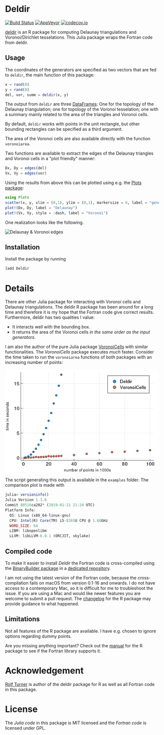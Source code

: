 # Deldir

[![Build Status](https://travis-ci.org/robertdj/Deldir.jl.svg?branch=master)](https://travis-ci.org/robertdj/Deldir.jl)
[![AppVeyor](https://ci.appveyor.com/api/projects/status/ox6gslc6nm58sbka?svg=true)](https://ci.appveyor.com/project/robertdj/deldir-jl)
[![codecov.io](https://codecov.io/github/robertdj/Deldir.jl/coverage.svg?branch=master)](https://codecov.io/github/robertdj/Deldir.jl?branch=master)

[deldir](https://cran.r-project.org/package=deldir) is an R package for computing Delaunay triangulations and Voronoi/Dirichlet tesselations.
This Julia package wraps the Fortran code from deldir.


## Usage

The coordinates of the generators are specified as two vectors that are fed to `deldir`, the main function of this package:
```julia
x = rand(8)
y = rand(8)
del, vor, summ = deldir(x, y)
```

The output from `deldir` are three [DataFrames](https://github.com/JuliaData/DataFrames.jl):
One for the topology of the Delaunay triangulation; one for topology of the Voronoi tesselation; one with a summary mainly related to the area of the triangles and Voronoi cells.

By default, `deldir` works with points in the unit rectangle, but other bounding rectangles can be specified as a third argument.

The area of the Voronoi cells are also available directly with the function `voronoiarea`.

Two functions are available to extract the edges of the Delaunay triangles and Voronoi cells in a "plot friendly" manner:
```julia
Dx, Dy = edges(del)
Vx, Vy = edges(vor)
```

Using the results from above this can be plotted using e.g. the [Plots package](https://github.com/tbreloff/Plots.jl):

```julia
using Plots
scatter(x, y, xlim = (0,1), ylim = (0,1), markersize = 6, label = "generators")
plot!(Dx, Dy, label = "Delaunay")
plot!(Vx, Vy, style = :dash, label = "Voronoi")
```

One realization looks like the following.

![Delaunay & Voronoi edges](deldir.png)


## Installation

Install the package by running

```julia
]add Deldir
```


# Details

There are other Julia package for interacting with Voronoi cells and Delaunay triangulations.
The deldir R package has been around for a long time and therefore it is my hope that the Fortran code give correct results.
Furthermore, deldir has two qualities I value:

- It interacts well with the bounding box.
- It returns the area of the Voronoi cells *in the same order as the input generators*.

I am also the author of the pure Julia package [VoronoiCells](https://github.com/JuliaGeometry/VoronoiCells.jl) with similar functionalities.
The *VoronoiCells* package executes *much* faster.
Consider the time taken to run the `voronoiarea` functions of both packages with an increasing number of points:

![Comparison of Deldir and VoronoiCells](comparison.png)

The script generating this output is available in the `examples` folder.
The comparison plot is made with
```julia
julia> versioninfo()
Julia Version 1.1.0
Commit 80516ca202* (2019-01-21 21:24 UTC)
Platform Info:
  OS: Linux (x86_64-linux-gnu)
  CPU: Intel(R) Core(TM) i5-8265U CPU @ 1.60GHz
  WORD_SIZE: 64
  LIBM: libopenlibm
  LLVM: libLLVM-6.0.1 (ORCJIT, skylake)
```


## Compiled code

To make it easier to install *Deldir* the Fortran code is cross-compiled using the [BinaryBuilder package](https://github.com/JuliaPackaging/BinaryBuilder.jl) in a [dedicated repository](https://github.com/robertdj/DeldirBuilder).

I am not using the latest version of the Fortran code, because the cross-compilation fails on macOS from version 0.1-16 and onwards.
I do not have access to a contemporary Mac, so it is difficult for me to troubleshoot the issue.
If you are using a Mac and would like newer features you are welcome to submit a pull request.
The [changelog](https://cran.r-project.org/web/packages/deldir/ChangeLog) for the R package may provide guidance to what happened.


## Limitations

Not all features of the R package are available.
I have e.g. chosen to ignore options regarding dummy points. 

Are you missing anything important? 
Check out the [manual](https://cran.r-project.org/web/packages/deldir/deldir.pdf) for the R package to see if the Fortran library supports it.


# Acknowledgement

[Rolf Turner](https://www.stat.auckland.ac.nz/~rolf) is author of the deldir package for R as well as all Fortran code in this package.


# License

The *Julia code* in this package is MIT licensed and the *Fortran code* is licensed under GPL.

